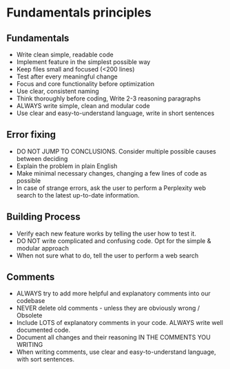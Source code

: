 # Fundamentals principles

## Fundamentals
- Write clean simple, readable code
- Implement feature in the simplest possible way
- Keep files small and focused (<200 lines)
- Test after every meaningful change
- Focus and core functionality before optimization
- Use clear, consistent naming
- Think thoroughly before coding, Write 2-3 reasoning paragraphs
- ALWAYS write simple, clean and modular code
- Use clear and easy-to-understand language, write in short sentences

## Error fixing
- DO NOT JUMP TO CONCLUSIONS. Consider multiple possible causes between deciding
- Explain the problem in plain English
- Make minimal necessary changes, changing a few lines of code as possible
- In case of strange errors, ask the user to perform a Perplexity web search to the latest up-to-date information.

## Building Process
- Verify each new feature works by telling the user how to test it.
- DO NOT write complicated and confusing code. Opt for the simple & modular approach
- When not sure what to do, tell the user to perform a web search

## Comments
- ALWAYS try to add more helpful and explanatory comments into our codebase
- NEVER delete old comments - unless they are obviously wrong / Obsolete
- Include LOTS of explanatory comments in your code. ALWAYS write well documented code.
- Document all changes and their reasoning IN THE COMMENTS YOU WRITING
- When writing comments, use clear and easy-to-understand language, with sort sentences.

